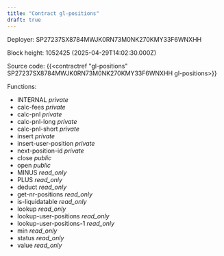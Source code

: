 ```yaml
---
title: "Contract gl-positions"
draft: true
---
```

Deployer: SP27237SX8784MWJK0RN73M0NK270KMY33F6WNXHH


 



Block height: 1052425 (2025-04-29T14:02:30.000Z)

Source code: {{<contractref "gl-positions" SP27237SX8784MWJK0RN73M0NK270KMY33F6WNXHH gl-positions>}}

Functions:

* INTERNAL _private_
* calc-fees _private_
* calc-pnl _private_
* calc-pnl-long _private_
* calc-pnl-short _private_
* insert _private_
* insert-user-position _private_
* next-position-id _private_
* close _public_
* open _public_
* MINUS _read_only_
* PLUS _read_only_
* deduct _read_only_
* get-nr-positions _read_only_
* is-liquidatable _read_only_
* lookup _read_only_
* lookup-user-positions _read_only_
* lookup-user-positions-1 _read_only_
* min _read_only_
* status _read_only_
* value _read_only_
